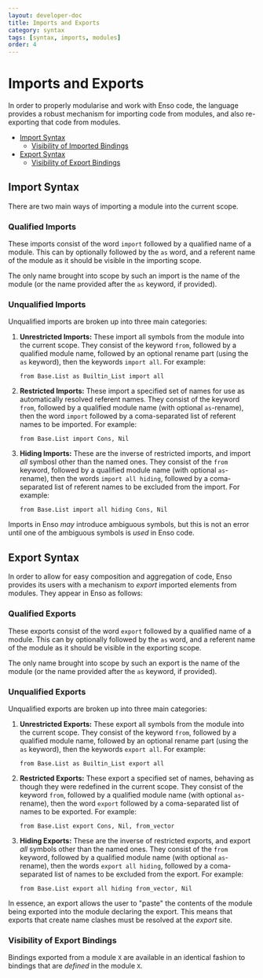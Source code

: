 ```yaml
---
layout: developer-doc
title: Imports and Exports
category: syntax
tags: [syntax, imports, modules]
order: 4
---
```


# Imports and Exports

In order to properly modularise and work with Enso code, the language provides
a robust mechanism for importing code from modules, and also re-exporting that
code from modules.

<!-- MarkdownTOC levels="2,3" autolink="true" -->

- [Import Syntax](#import-syntax)
  - [Visibility of Imported Bindings](#visibility-of-imported-bindings)
- [Export Syntax](#export-syntax)
  - [Visibility of Export Bindings](#visibility-of-export-bindings)

<!-- /MarkdownTOC -->

## Import Syntax

There are two main ways of importing a module into the current scope.

### Qualified Imports

These imports consist of the word `import` followed by a qualified name of
a module. This can by optionally followed by the `as` word, and a referent name
of the module as it should be visible in the importing scope.

The only name brought into scope by such an import is the name of the module
(or the name provided after the `as` keyword, if provided).

### Unqualified Imports

Unqualified imports are broken up into three main categories:

1. **Unrestricted Imports:** These import all symbols from the module
   into the current scope. They consist of the keyword `from`, followed by
   a qualified module name, followed by an optional rename part (using the
   `as` keyword), then the keywords `import all`. For example:
   ```
   from Base.List as Builtin_List import all
   ```
2. **Restricted Imports:** These import a specified set of names for use as
   automatically resolved referent names. They consist of the keyword `from`,
   followed by a qualified module name (with optional `as`-rename), then the
   word `import` followed by a coma-separated list of referent names to be
   imported. For example:
   ```
   from Base.List import Cons, Nil
   ```
3. **Hiding Imports:** These are the inverse of restricted imports, and import
   _all_ symbosl other than the named ones. They consist of the `from` keyword,
   followed by a qualified module name (with optional `as`-rename), then the
   words `import all hiding`, followed by a coma-separated list of referent
   names to be excluded from the import. For example:
   ```
   from Base.List import all hiding Cons, Nil
   ```

Imports in Enso _may_ introduce ambiguous symbols, but this is not an error
until one of the ambiguous symbols is _used_ in Enso code.

## Export Syntax

In order to allow for easy composition and aggregation of code, Enso provides
its users with a mechanism to _export_ imported elements from modules. They
appear in Enso as follows:

### Qualified Exports

These exports consist of the word `export` followed by a qualified name of
a module. This can by optionally followed by the `as` word, and a referent name
of the module as it should be visible in the exporting scope.

The only name brought into scope by such an export is the name of the module
(or the name provided after the `as` keyword, if provided).

### Unqualified Exports

Unqualified exports are broken up into three main categories:

1. **Unrestricted Exports:** These export all symbols from the module
   into the current scope. They consist of the keyword `from`, followed by
   a qualified module name, followed by an optional rename part (using the
   `as` keyword), then the keywords `export all`. For example:
   ```
   from Base.List as Builtin_List export all
   ```
2. **Restricted Exports:** These export a specified set of names, behaving as
   though they were redefined in the current scope. They consist of the keyword
   `from`,  followed by a qualified module name (with optional `as`-rename),
   then the word `export` followed by a coma-separated list of names to be
   exported. For example:
   ```
   from Base.List export Cons, Nil, from_vector
   ```
3. **Hiding Exports:** These are the inverse of restricted exports, and export
   _all_ symbols other than the named ones. They consist of the `from` keyword,
   followed by a qualified module name (with optional `as`-rename), then the
   words `export all hiding`, followed by a coma-separated list of names to be
   excluded from the export. For example:
   ```
   from Base.List export all hiding from_vector, Nil
   ```

In essence, an export allows the user to "paste" the contents of the module
being exported into the module declaring the export. This means that exports
that create name clashes must be resolved at the _export_ site.

### Visibility of Export Bindings

Bindings exported from a module `X` are available in an identical fashion to
bindings that are _defined_ in the module `X`.
